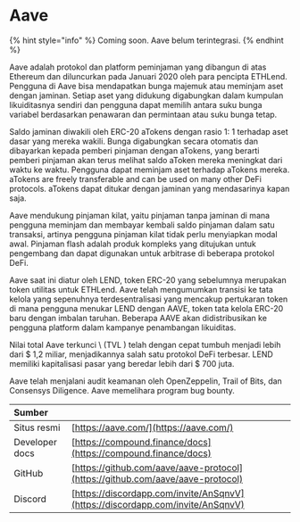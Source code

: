# Aave

{% hint style="info" %}
Coming soon. Aave belum terintegrasi.
{% endhint %}

Aave adalah protokol dan platform peminjaman yang dibangun di atas Ethereum dan diluncurkan pada Januari 2020 oleh para pencipta ETHLend. Pengguna di Aave bisa mendapatkan bunga majemuk atau meminjam aset dengan jaminan. Setiap aset yang didukung digabungkan dalam kumpulan likuiditasnya sendiri dan pengguna dapat memilih antara suku bunga variabel berdasarkan penawaran dan permintaan atau suku bunga tetap.

Saldo jaminan diwakili oleh ERC-20 aTokens dengan rasio 1: 1 terhadap aset dasar yang mereka wakili. Bunga digabungkan secara otomatis dan dibayarkan kepada pemberi pinjaman dengan aTokens, yang berarti pemberi pinjaman akan terus melihat saldo aToken mereka meningkat dari waktu ke waktu. Pengguna dapat meminjam aset terhadap aTokens mereka. aTokens are freely transferable and can be used on many other DeFi protocols. aTokens dapat ditukar dengan jaminan yang mendasarinya kapan saja.

Aave mendukung pinjaman kilat, yaitu pinjaman tanpa jaminan di mana pengguna meminjam dan membayar kembali saldo pinjaman dalam satu transaksi, artinya pengguna pinjaman kilat tidak perlu menyiapkan modal awal. Pinjaman flash adalah produk kompleks yang ditujukan untuk pengembang dan dapat digunakan untuk arbitrase di beberapa protokol DeFi.

Aave saat ini diatur oleh LEND, token ERC-20 yang sebelumnya merupakan token utilitas untuk ETHLend. Aave telah mengumumkan transisi ke tata kelola yang sepenuhnya terdesentralisasi yang mencakup pertukaran token di mana pengguna menukar LEND dengan AAVE, token tata kelola ERC-20 baru dengan imbalan taruhan. Beberapa AAVE akan didistribusikan ke pengguna platform dalam kampanye penambangan likuiditas.

Nilai total Aave terkunci \ (TVL \) telah dengan cepat tumbuh menjadi lebih dari $ 1,2 miliar, menjadikannya salah satu protokol DeFi terbesar. LEND memiliki kapitalisasi pasar yang beredar lebih dari $ 700 juta.

Aave telah menjalani audit keamanan oleh OpenZeppelin, Trail of Bits, dan Consensys Diligence. Aave memelihara program bug bounty.

| Sumber         |                                                                                |
|:-------------- |:------------------------------------------------------------------------------ |
| Situs resmi    | [https://aave.com/](https://aave.com/)                                         |
| Developer docs | [https://compound.finance/docs](https://compound.finance/docs)                 |
| GitHub         | [https://github.com/aave/aave-protocol](https://github.com/aave/aave-protocol) |
| Discord        | [https://discordapp.com/invite/AnSqnvV](https://discordapp.com/invite/AnSqnvV) |

